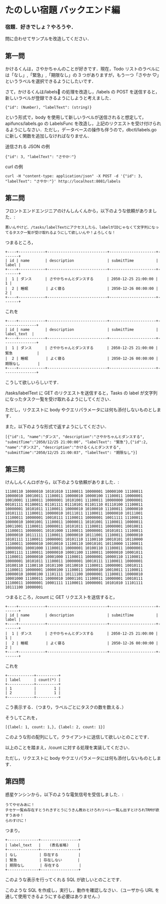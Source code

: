 # たのしい宿題 バックエンド編

### 宿題．好きでしょ？やろうや．

問に合わせてサンプルを改造してください．

## 第一問

かけるくんは，さやかちゃんのことが好きです．現在，Todo リストのラベルには「なし」,「緊急」,「期限なし」の 3 つがありますが，もう一つ「さやか ♡」というラベルを選択できるようにしたいです．

さて，かけるくんは/labels の処理を改造し，/labels の POST を送信すると，新しいラベルが登録できるようにしようと考えました．

```
{"id": (Number), "labelText": (string)}
```

という形式で，body を使用して新しいラベルが送信されると想定して，apifuncs/labels.go の LabelsFunc を改造し，上記のリクエストを受け付けられるようにしなさい．ただし，データベースの操作も伴うので，dbctl/labels.go に新しく関数を追加しなければなりません．

送信される JSON の例

```
{"id": 3, "labelText": "さやか♡"}
```

curl の例

```
curl -H "content-type: application/json" -X POST -d '{"id": 3, "labelText": "さやか♡"}' http://localhost:8081/labels
```

## 第二問

フロントエンドエンジニアのけんしんくんから，以下のような依頼がありました．:

```
悪いんやけど、/tasks/labelTextにアクセスしたら、labelがIDじゃなくて文字列になってるタスク一覧が受け取れるようにして欲しいんや！よろしくな！
```

つまるところ，

```
+----+------------+---------------------------+---------------------+-------+
| id | name       | description               | submitTime          | label |
+----+------------+---------------------------+---------------------+-------+
|  1 | ダンス      | さやかちゃんとダンスする      | 2050-12-25 21:00:00 |     1 |
|  2 | 睡眠        | よく寝る                   | 2050-12-26 00:00:00 |     2 |
+----+------------+---------------------------+---------------------+-------+
```

これを

```
+----+------------+---------------------------+---------------------+---------------+
| id | name       | description               | submitTime          |   label_text  |
+----+------------+---------------------------+---------------------+---------------+
|  1 | ダンス      | さやかちゃんとダンスする      | 2050-12-25 21:00:00 | 緊急           |
|  2 | 睡眠        | よく寝る                   | 2050-12-26 00:00:00 | 期限なし        |
+----+------------+---------------------------+---------------------+---------------+
```

こうして欲しいらしいです．

/tasks/labelText に GET のリクエストを送信すると，Tasks の label が文字列になったタスク一覧を受け取れるようにしてください．

ただし，リクエストに body やクエリパラメータには何も添付しないものとします．

また，以下のような形式で返すようにしてください．

```
[{"id":1, "name":"ダンス", "description":"さやかちゃんとダンスする", "submitTime":"2050/12/25 21:00:00", "labelText": "緊急"},{"id":2, "name":"ダンス2", "description":"かけるくんとダンスする", "submitTime":"2050/12/25 21:00:03", "labelText": "期限なし"}]
```

## 第三問

けんしんくんロボから，以下のような依頼がありました．:

```
11100110 10000010 10101010 11100011 10000001 10000100 11100011 10000010 10010011 11100011 10000010 10000100 11100011 10000001 10010001 11100011 10000001 10101001 11100011 10000000 10000001 00101111 01100011 01101111 01110101 01101110 01110100 11100011 10000001 10101011 11100011 10000010 10100010 11100011 10000010 10101111 11100011 10000010 10111011 11100011 10000010 10111001 11100011 10000001 10010111 11100011 10000001 10011111 11100011 10000010 10001001 11100011 10000011 10101001 11100011 10000011 10011001 11100011 10000011 10101011 11100011 10000001 10010011 11100011 10000001 10101000 11100011 10000001 10101011 11100011 10000010 10111111 11100011 10000010 10111001 11100011 10000010 10101111 11100011 10000001 10101110 11100110 10010101 10110000 11100011 10000010 10010010 11100110 10010101 10110000 11100011 10000001 10001000 11100011 10000001 10100110 11100011 10000001 10001111 11100011 10000010 10001100 11100011 10000010 10001011 11100011 10000010 10001000 11100011 10000001 10000110 11100011 10000001 10101011 11100011 10000001 10010111 11100011 10000001 10100110 11100110 10101100 10110010 11100011 10000001 10010111 11100011 10000001 10000100 11100011 10000010 10010011 11100011 10000010 10000100 11101111 10111100 10000001 11100011 10000010 10001000 11100011 10000010 10001101 11100011 10000001 10010111 11100011 10000001 10001111 11100011 10000001 10101010 11101111 10111100 10000001
```

つまるところ，/count に GET リクエストを送信すると，

```
+----+------------+---------------------------+---------------------+-------+
| id | name       | description               | submitTime          | label |
+----+------------+---------------------------+---------------------+-------+
|  1 | ダンス      | さやかちゃんとダンスする      | 2050-12-25 21:00:00 |     1 |
|  2 | 睡眠        | よく寝る                   | 2050-12-26 00:00:00 |     2 |
+----+------------+---------------------------+---------------------+-------+
```

これを

```
+------------+----------+
| label      | count(*) |
+------------+----------+
| 1          |        1 |
| 2          |        1 |
+------------+----------+
```

こう表示する．（つまり，ラベルごとにタスクの数を数える．）

そうしてこれを，

```
[{label: 1, count: 1,}, {label: 2, count: 1}]
```

このような形の配列にして，クライアントに送信して欲しいとのことです．

以上のことを踏まえ，/count に対する処理を実装してください．

ただし，リクエストに body やクエリパラメータには何も添付しないものとします．

## 第四問

惑星ケンシンから，以下のような電気信号を受信しました．:

```
うてやせみあに！
チセケ一覧ぬ存在すとうれきすとうにうきん教おとけろれリベレ一覧ん出すとけろれTRMが欲すうあゆ！
らわすけに！
```

つまり，

```
+--------------+-----------------+
| label_text   |    (表名省略)    |
+--------------+-----------------+
| なし          | 存在する         |
| 緊急          | 存在しない       |
| 期限なし       | 存在する         |
+--------------+-----------------+
```

このような表示を行ってくれる SQL が欲しいとのことです．

このような SQL を作成し，実行し，動作を確認しなさい．（ユーザから URL を通して使用できるようにする必要はありません．）
